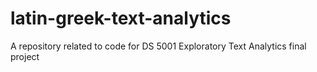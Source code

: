 # latin-greek-text-analytics
A repository related to code for DS 5001 Exploratory Text Analytics final project
